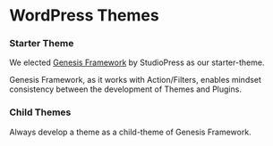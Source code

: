 # WordPress Themes

### Starter Theme
We elected [Genesis Framework](https://my.studiopress.com/themes/genesis/) by StudioPress as our starter-theme.

Genesis Framework, as it works with Action/Filters, enables mindset consistency between the development of Themes and Plugins.


### Child Themes
Always develop a theme as a child-theme of Genesis Framework.
